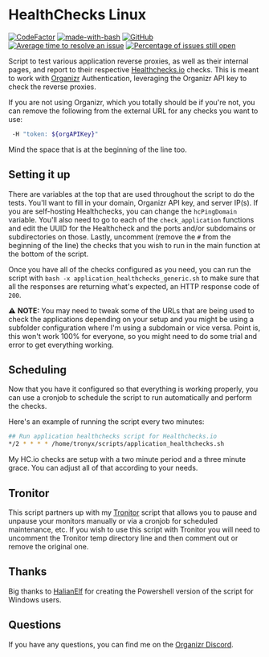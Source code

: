 # HealthChecks Linux
[![CodeFactor](https://www.codefactor.io/repository/github/christronyxyocum/healthchecks-linux/badge)](https://www.codefactor.io/repository/github/christronyxyocum/healthchecks-linux) [![made-with-bash](https://img.shields.io/badge/Made%20with-Bash-1f425f.svg)](https://www.gnu.org/software/bash/) [![GitHub](https://img.shields.io/github/license/mashape/apistatus.svg)](https://github.com/christronyxyocum/healthchecks-linux/blob/develop/LICENSE.md) [![Average time to resolve an issue](http://isitmaintained.com/badge/resolution/christronyxyocum/healthchecks-linux.svg)](http://isitmaintained.com/project/christronyxyocum/healthchecks-linux "Average time to resolve an issue") [![Percentage of issues still open](http://isitmaintained.com/badge/open/christronyxyocum/healthchecks-linux.svg)](http://isitmaintained.com/project/christronyxyocum/healthchecks-linux "Percentage of issues still open")

Script to test various application reverse proxies, as well as their internal pages, and report to their respective [Healthchecks.io](https://healthchecks.io) checks. This is meant to work with [Organizr](https://github.com/causefx/Organizr) Authentication, leveraging the Organizr API key to check the reverse proxies.

If you are not using Organizr, which you totally should be if you're not, you can remove the following from the external URL for any checks you want to use:

```bash
 -H "token: ${orgAPIKey}"
```
Mind the space that is at the beginning of the line too. 

## Setting it up

There are variables at the top that are used throughout the script to do the tests. You'll want to fill in your domain, Organizr API key, and server IP(s). If you are self-hosting Healthchecks, you can change the `hcPingDomain` variable. You'll also need to go to each of the `check_application` functions and edit the UUID for the Healthcheck and the ports and/or subdomains or subdirectories on those. Lastly, uncomment (remove the `#` from the beginning of the line) the checks that you wish to run in the main function at the bottom of the script.

Once you have all of the checks configured as you need, you can run the script with `bash -x application_healthchecks_generic.sh` to make sure that all the responses are returning what's expected, an HTTP response code of `200`.

:warning: **NOTE:** You may need to tweak some of the URLs that are being used to check the applications depending on your setup and you might be using a subfolder configuration where I'm using a subdomain or vice versa. Point is, this won't work 100% for everyone, so you might need to do some trial and error to get everything working.

## Scheduling

Now that you have it configured so that everything is working properly, you can use a cronjob to schedule the script to run automatically and perform the checks.

Here's an example of running the script every two minutes:

```bash
## Run application healthchecks script for Healthchecks.io
*/2 * * * * /home/tronyx/scripts/application_healthchecks.sh
```

My HC.io checks are setup with a two minute period and a three minute grace. You can adjust all of that according to your needs.

## Tronitor

This script partners up with my [Tronitor](https://github.com/christronyxyocum/tronitor) script that allows you to pause and unpause your monitors manually or via a cronjob for scheduled maintenance, etc. If you wish to use this script with Tronitor you will need to uncomment the Tronitor temp directory line and then comment out or remove the original one.

## Thanks

Big thanks to [HalianElf](https://github.com/HalianElf) for creating the Powershell version of the script for Windows users.

## Questions

If you have any questions, you can find me on the [Organizr Discord](https://organizr.app/discord).
